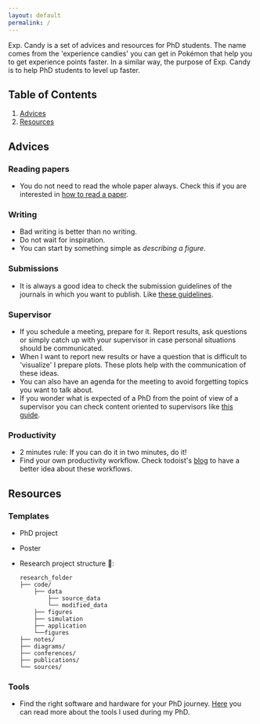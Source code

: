 ```yaml
---
layout: default
permalink: /
---
```


Exp. Candy is a set of advices and resources for PhD students. The name comes from the 'experience candies' you can get in Pokémon that help you to get experience points faster. In a similar way, the purpose of Exp. Candy is to help PhD students to level up faster.

## Table of Contents
1. [Advices](#advices)
2. [Resources](#resources)


## Advices

### Reading papers

- You do not need to read the whole paper always. Check this if you are interested in [how to read a paper](https://dl.acm.org/doi/pdf/10.1145/1273445.1273458?casa_token=hFk2RjmkH50AAAAA:M4XqTF39CjM8F0jmrvyCncElNysNE8bfm-KcAOGzTEjh1UvJO3e3PkfyqZbLxAqXozcJEFFq3K4).

### Writing

- Bad writing is better than no writing. 
- Do not wait for inspiration.
- You can start by something simple as *describing a figure*.

### Submissions

- It is always a good idea to check the submission guidelines of the journals in which you want to publish. Like [these guidelines](https://www.springer.com/journal/10596/submission-guidelines).

### Supervisor

- If you schedule a meeting, prepare for it. Report results, ask questions or simply catch up with your supervisor in case personal situations should be communicated.
- When I want to report new results or have a question that is difficult to 'visualize' I prepare plots. These plots help with the communication of these ideas.
- You can also have an agenda for the meeting to avoid forgetting topics you want to talk about.
- If you wonder what is expected of a PhD from the point of view of a supervisor you can check content oriented to supervisors like [this guide](https://www.ithinkwell.com.au/ebooks/ebook-supervising-phd-students).

### Productivity

- 2 minutes rule: If you can do it in two minutes, do it!
- Find your own productivity workflow. Check todoist's [blog](https://blog.doist.com/) to have a better idea about these workflows.

## Resources

### Templates

- PhD project
- Poster
- Research project structure 📂:

    ```tree
    research_folder
    ├── code/
        ├── data
            ├── source_data
            └── modified_data
        ├── figures
        ├── simulation
        ├── application
        └──figures
    ├── notes/
    ├── diagrams/
    ├── conferences/
    ├── publications/
    └── sources/
    ```

### Tools

- Find the right software and hardware for your PhD journey. [Here](https://folk.ntnu.no/susanany/posts/tools-research-workflow/) you can read more about the tools I used during my PhD.

